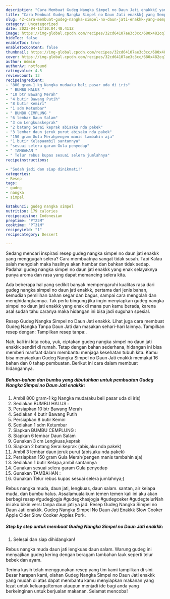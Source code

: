 ```yaml
---
description: "Cara Membuat Gudeg Nangka Simpel no Daun Jati enakkk{ yang Sempurna,  Menu Buat lebaran"
title: "Cara Membuat Gudeg Nangka Simpel no Daun Jati enakkk{ yang Sempurna,  Menu Buat lebaran"
slug: 42-cara-membuat-gudeg-nangka-simpel-no-daun-jati-enakkk-yang-sempurna-menu-buat-lebaran
category: Uncategorized
date: 2023-04-11T10:04:48.411Z
image: https://img-global.cpcdn.com/recipes/32cd64107ae3c3cc/680x482cq70/gudeg-nangka-simpel-no-daun-jati-enakkk-foto-resep-utama.jpg
hideToc: false
enableToc: true
enableTocContent: false
thumbnail: https://img-global.cpcdn.com/recipes/32cd64107ae3c3cc/680x482cq70/gudeg-nangka-simpel-no-daun-jati-enakkk-foto-resep-utama.jpg
cover: https://img-global.cpcdn.com/recipes/32cd64107ae3c3cc/680x482cq70/gudeg-nangka-simpel-no-daun-jati-enakkk-foto-resep-utama.jpg
author: Admin
authorAv: notfound
ratingvalue: 4.5
reviewcount: 13
recipeingredient:
- "800 gram-1 kg Nangka mudaaku beli pasar uda di iris"
- " BUMBU HALUS "
- "10 btr Bawang Merah"
- "4 butir Bawang Putih"
- "8 butir Kemiri"
- "1 sdm Ketumbar"
- " BUMBU CEMPLUNG "
- "6 lembar Daun Salam"
- "3 cm Lengkuaskeprak"
- "2 batang Serai keprak abisaku nda pakek"
- "3 lembar daun jeruk purut abisaku nda pakek"
- "150 gram Gula Merahpengen manis tambahin aja"
- "1 butir Kelapaambil santannya"
- "sesuai selera garam Gula penyedap"
- " TAMBAHAN "
- " Telur rebus kupas sesuai selera jumlahnya"
recipeinstructions:

- "Sudah jadi dan siap dinikmati!"
categories:
- Resep
tags:
- gudeg
- nangka
- simpel

katakunci: gudeg nangka simpel 
nutrition: 179 calories
recipecuisine: Indonesian
preptime: "PT22M"
cooktime: "PT31M"
recipeyield: "1"
recipecategory: Dessert

---
```



Sedang mencari inspirasi resep gudeg nangka simpel no daun jati enakkk yang menggugah selera? Cara membuatnya sangat tidak susah. Tapi Kalau salah mengolah maka hasilnya akan hambar dan bahkan tidak sedap. Padahal gudeg nangka simpel no daun jati enakkk yang enak selayaknya punya aroma dan rasa yang dapat memancing selera kita.


Ada beberapa hal yang sedikit banyak mempengaruhi kualitas rasa dari gudeg nangka simpel no daun jati enakkk, pertama dari jenis bahan, kemudian pemilihan bahan segar dan bagus, sampai cara mengolah dan menghidangkannya. Tak perlu bingung jika ingin menyiapkan gudeg nangka simpel no daun jati enakkk yang enak di mana pun kamu berada, karena asal sudah tahu caranya maka hidangan ini bisa jadi suguhan spesial.

Resep Gudeg Nangka Simpel no Daun Jati enakkk. Lihat juga cara membuat Gudeg Nangka Tanpa Daun Jati dan masakan sehari-hari lainnya. Tampilkan resep dengan: Tampilkan resep tanpa:.


Nah, kali ini kita coba, yuk, ciptakan gudeg nangka simpel no daun jati enakkk sendiri di rumah. Tetap dengan bahan sederhana, hidangan ini bisa memberi manfaat dalam membantu menjaga kesehatan tubuh kita. Kamu bisa menyiapkan Gudeg Nangka Simpel no Daun Jati enakkk memakai 16 bahan dan 0 tahap pembuatan. Berikut ini cara dalam membuat hidangannya.

<!--inarticleads1-->

##### Bahan-bahan dan bumbu yang dibutuhkan untuk pembuatan Gudeg Nangka Simpel no Daun Jati enakkk:

1. Ambil 800 gram-1 kg Nangka muda(aku beli pasar uda di iris)
1. Sediakan  BUMBU HALUS :
1. Persiapkan 10 btr Bawang Merah
1. Sediakan 4 butir Bawang Putih
1. Persiapkan 8 butir Kemiri
1. Sediakan 1 sdm Ketumbar
1. Siapkan  BUMBU CEMPLUNG :
1. Siapkan 6 lembar Daun Salam
1. Gunakan 3 cm Lengkuas,keprak
1. Siapkan 2 batang Serai keprak (abis,aku nda pakek)
1. Ambil 3 lembar daun jeruk purut (abis,aku nda pakek)
1. Persiapkan 150 gram Gula Merah(pengen manis tambahin aja)
1. Sediakan 1 butir Kelapa,ambil santannya
1. Gunakan sesuai selera garam Gula penyedap
1. Gunakan  TAMBAHAN :
1. Gunakan  Telur rebus kupas sesuai selera jumlahnya;)


Rebus nangka muda, daun jati, lengkuas, daun salam. santan, air kelapa muda, dan bumbu halus. Assalamualaikum temen temen kali ini aku akan berbagi resep #gudegjogja #gudegkhasjogja #gudegceker #gudegtelurNah ini aku bikin versi tanpa daun jati ya jad. Resep Gudeg Nangka Simpel no Daun Jati enakkk. Gudeg Nangka Simpel No Daun Jati Enakkk Slow Cooker Apple Cider Slow Cooker Apples Pork. 

<!--inarticleads2-->

##### Step by step untuk membuat Gudeg Nangka Simpel no Daun Jati enakkk:


1. Selesai dan siap dihidangkan!

Rebus nangka muda daun jati lengkuas daun salam. Warung gudeg ini menyajikan gudeg kering dengan beragam tambahan lauk seperti telur bebek dan ayam. 

Terima kasih telah menggunakan resep yang tim kami tampilkan di sini. Besar harapan kami, olahan Gudeg Nangka Simpel no Daun Jati enakkk yang mudah di atas dapat membantu kamu menyiapkan makanan yang lezat untuk keluarga/teman ataupun menjadi ide bagi anda yang berkeinginan untuk berjualan makanan. Selamat mencoba!
